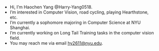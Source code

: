 - Hi, I’m Haochen Yang @Harry-Yang0518.
- I’m interested in Computer Vision, road cycling, playing Hearthstone, etc.
- I’m currently a sophomore majoring in Computer Science at NYU Shanghai.
- I’m currently working on Long Tail Training tasks in the computer vision field.
- You may reach me via email hy2611@nyu.edu.

<!---
Harry-Yang0518/Harry-Yang0518 is a ✨ special ✨ repository because its `README.md` (this file) appears on your GitHub profile.
You can click the Preview link to take a look at your changes.
--->
